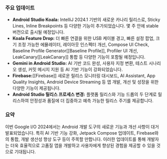 
### **주요 업데이트**

- **Android Studio Koala:** IntelliJ 2024.1 기반의 새로운 카나리 릴리스로, Sticky Lines, Inline Breakpoints 등 다양한 기능이 추가되었습니다. 몇 주 안에 stable 버전으로 출시될 예정입니다.
- **Koala Feature Drop:** 더 빠른 연결을 위한 USB 케이블 경고, 빠른 설정 팝업, 크기 조정 가능한 에뮬레이터, 레이아웃 인스펙터 개선, Compose UI Check, Baseline Profile Generator[[Baseline Profile]], Profiler UI 개선, LeakCanary[[LeakCanary]] 통합 등 다양한 기능이 포함될 예정입니다.
- **Gemini in Android Studio:** AI 기반 코드 완성, 사용자 지정 변환, 테스트 시나리오 생성, 커밋 메시지 지원 등 AI 기반 기능이 강화되었습니다.
- **Firebase:**[[Firebase]] 새로운 릴리스 모니터링 대시보드, AI Assistant, App Quality Insights, Android Device Streaming 등 앱 개발, 개선 및 성장을 위한 다양한 기능이 제공됩니다.
- **Android Studio 릴리스 프로세스 변경:** 플랫폼 릴리스와 기능 드롭의 두 단계로 릴리스하여 안정성과 품질에 더 집중하고 예측 가능한 릴리스 주기를 제공합니다.

### **요약**

이번 Google I/O 2024에서는 Android 개발 도구의 새로운 기능과 개선 사항이 대거 발표되었습니다. 특히 AI 기반 기능 강화, Jetpack Compose 업데이트, Firebase와의 통합, 개발 생산성 향상 도구 등이 주목할 만합니다. 이러한 업데이트를 통해 개발자는 더욱 효율적으로 고품질 앱을 개발하고 사용자에게 향상된 경험을 제공할 수 있을 것으로 기대됩니다.